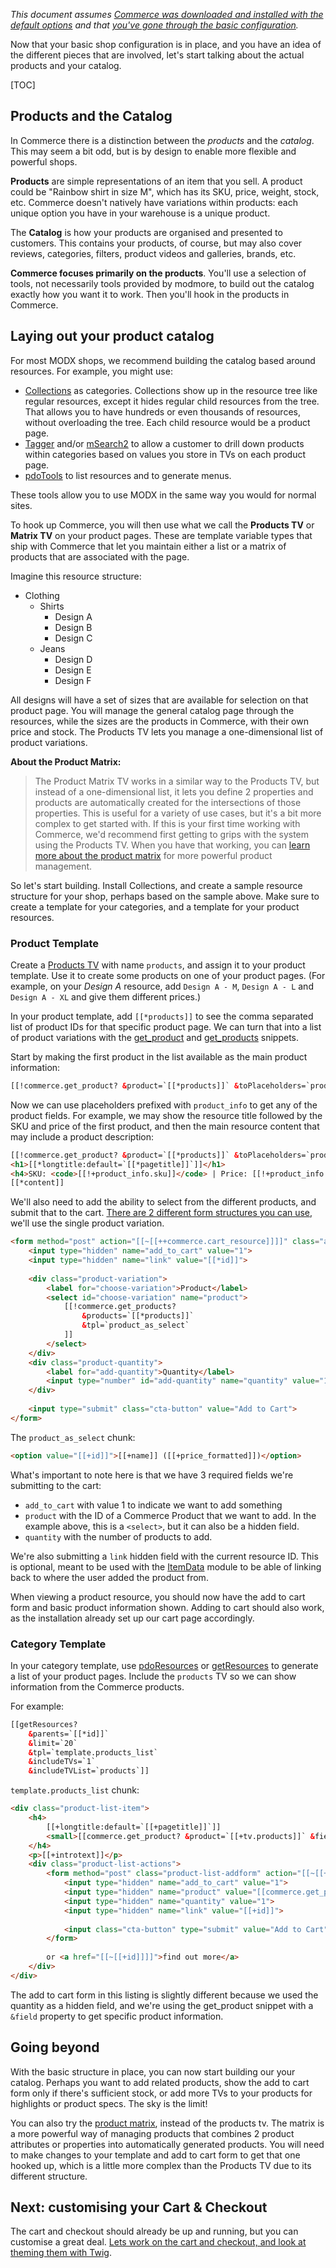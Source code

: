 _This document assumes [Commerce was downloaded and installed with the default options](index) and that [you've gone through the basic configuration](Configuration)._

Now that your basic shop configuration is in place, and you have an idea of the different pieces that are involved, let's start talking about the actual products and your catalog.

[TOC]

## Products and the Catalog

In Commerce there is a distinction between the _products_ and the _catalog_. This may seem a bit odd, but is by design to enable more flexible and powerful shops.

**Products** are simple representations of an item that you sell. A product could be "Rainbow shirt in size M", which has its SKU, price, weight, stock, etc. Commerce doesn't natively have variations within products: each unique option you have in your warehouse is a unique product. 

The **Catalog** is how your products are organised and presented to customers. This contains your products, of course, but may also cover reviews, categories, filters, product videos and galleries, brands, etc. 

**Commerce focuses primarily on the products**. You'll use a selection of tools, not necessarily tools provided by modmore, to build out the catalog exactly how you want it to work. Then you'll hook in the products in Commerce. 

## Laying out your product catalog

For most MODX shops, we recommend building the catalog based around resources. For example, you might use:

- [Collections](https://modx.com/extras/package/collections) as categories. Collections show up in the resource tree like regular resources, except it hides regular child resources from the tree. That allows you to have hundreds or even thousands of resources, without overloading the tree. Each child resource would be a product page.
- [Tagger](https://modx.com/extras/package/tagger) and/or [mSearch2](https://en.modstore.pro/packages/ecommerce/msearch2) to allow a customer to drill down products within categories based on values you store in TVs on each product page. 
- [pdoTools](https://modx.com/extras/package/pdotools) to list resources and to generate menus.

These tools allow you to use MODX in the same way you would for normal sites. 

To hook up Commerce, you will then use what we call the **Products TV** or **Matrix TV** on your product pages. These are template variable types that ship with Commerce that let you maintain either a list or a matrix of products that are associated with the page. 

Imagine this resource structure:

- Clothing
    - Shirts
        - Design A
        - Design B
        - Design C
    - Jeans
        - Design D
        - Design E
        - Design F
        
All designs will have a set of sizes that are available for selection on that product page. You will manage the general catalog page through the resources, while the sizes are the products in Commerce, with their own price and stock. The Products TV lets you manage a one-dimensional list of product variations. 

**About the Product Matrix:** 

> The Product Matrix TV works in a similar way to the Products TV, but instead of a one-dimensional list, it lets you define 2 properties and products are automatically created for the intersections of those properties. This is useful for a variety of use cases, but it's a bit more complex to get started with. If this is your first time working with Commerce, we'd recommend first getting to grips with the system using the Products TV. When you have that working, you can [learn more about the product matrix](../Product_Catalog/Product_Matrix) for more powerful product management.

So let's start building. Install Collections, and create a sample resource structure for your shop, perhaps based on the sample above. Make sure to create a template for your categories, and a template for your product resources.

### Product Template

Create a [Products TV](../Product_Catalog/Products_TV) with name `products`, and assign it to your product template. Use it to create some products on one of your product pages. (For example, on your _Design A_ resource, add `Design A - M`, `Design A - L` and `Design A - XL` and give them different prices.)

In your product template, add `[[*products]]` to see the comma separated list of product IDs for that specific product page. We can turn that into a list of product variations with the [get_product](../Snippets/get_product) and [get_products](../Snippets/get_products) snippets. 

Start by making the first product in the list available as the main product information:

````html
[[!commerce.get_product? &product=`[[*products]]` &toPlaceholders=`product_info`]]
````

Now we can use placeholders prefixed with `product_info` to get any of the product fields. For example, we may show the resource title followed by the SKU and price of the first product, and then the main resource content that may include a product description:

````html
[[!commerce.get_product? &product=`[[*products]]` &toPlaceholders=`product_info`]]
<h1>[[*longtitle:default=`[[*pagetitle]]`]]</h1>
<h4>SKU: <code>[[!+product_info.sku]]</code> | Price: [[!+product_info.price_formatted]]</h4>
[[*content]]
````

We'll also need to add the ability to select from the different products, and submit that to the cart. [There are 2 different form structures you can use](../Product_Catalog/Add_to_Cart_Form), we'll use the single product variation.

````html
<form method="post" action="[[~[[++commerce.cart_resource]]]]" class="add-to-cart">
    <input type="hidden" name="add_to_cart" value="1">
    <input type="hidden" name="link" value="[[*id]]">
    
    <div class="product-variation">
        <label for="choose-variation">Product</label>
        <select id="choose-variation" name="product">
            [[!commerce.get_products? 
                &products=`[[*products]]`
                &tpl=`product_as_select`
            ]]
        </select>
    </div>
    <div class="product-quantity">
        <label for="add-quantity">Quantity</label>
        <input type="number" id="add-quantity" name="quantity" value="1">
    </div>
    
    <input type="submit" class="cta-button" value="Add to Cart">
</form>
````

The `product_as_select` chunk:

````html
<option value="[[+id]]">[[+name]] ([[+price_formatted]])</option>
````

What's important to note here is that we have 3 required fields we're submitting to the cart: 

- `add_to_cart` with value 1 to indicate we want to add something
- `product` with the ID of a Commerce Product that we want to add. In the example above, this is a `<select>`, but it can also be a hidden field. 
- `quantity` with the number of products to add. 

We're also submitting a `link` hidden field with the current resource ID. This is optional, meant to be used with the [ItemData](../Modules/Cart/ItemData) module to be able of linking back to where the user added the product from. 

When viewing a product resource, you should now have the add to cart form and basic product information shown. Adding to cart should also work, as the installation already set up our cart page accordingly.

### Category Template

In your category template, use [pdoResources](https://docs.modx.pro/en/components/pdotools/snippets/pdoresources) or [getResources](https://docs.modx.com/extras/revo/getresources) to generate a list of your product pages. Include the `products` TV so we can show information from the Commerce products.

For example:

````html
[[getResources?
    &parents=`[[*id]]`
    &limit=`20`
    &tpl=`template.products_list`
    &includeTVs=`1`
    &includeTVList=`products`]]
````

`template.products_list` chunk:

````html
<div class="product-list-item">
    <h4>
        [[+longtitle:default=`[[+pagetitle]]`]]
        <small>[[commerce.get_product? &product=`[[+tv.products]]` &field=`price_formatted`]]</small>
    </h4>
    <p>[[+introtext]]</p>
    <div class="product-list-actions">
        <form method="post" class="product-list-addform" action="[[~[[++commerce.cart_resource]]]]">
            <input type="hidden" name="add_to_cart" value="1">
            <input type="hidden" name="product" value="[[commerce.get_product? &product=`[[+tv.products]]` &field=`id`]]">
            <input type="hidden" name="quantity" value="1">
            <input type="hidden" name="link" value="[[+id]]">
            
            <input class="cta-button" type="submit" value="Add to Cart">
        </form>
        
        or <a href="[[~[[+id]]]]">find out more</a> 
    </div>
</div>
````

The add to cart form in this listing is slightly different because we used the quantity as a hidden field, and we're using the get_product snippet with a `&field` property to get specific product information. 

## Going beyond

With the basic structure in place, you can now start building our your catalog. Perhaps you want to add related products, show the add to cart form only if there's sufficient stock, or add more TVs to your products for highlights or product specs. The sky is the limit!

You can also try the [product matrix](../Product_Catalog/Product_Matrix), instead of the products tv. The matrix is a more powerful way of managing products that combines 2 product attributes or properties into automatically generated products. You will need to make changes to your template and add to cart form to get that one hooked up, which is a little more complex than the Products TV due to its different structure.

## Next: customising your Cart & Checkout

The cart and checkout should already be up and running, but you can customise a great deal. [Lets work on the cart and checkout, and look at theming them with Twig](Cart_Checkout).
